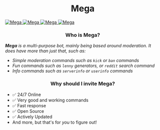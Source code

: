 <!DOCTYPE html>
<html>
  
  <body>
    <h1 style="text-align:center;">Mega</h1>
    <!--Widgets thingies-->
    <a href="https://top.gg/bot/746855438296809522">
    <img src="https://top.gg/api/widget/lib/746855438296809522.svg?noavatar=true" alt="Mega" />
</a>
    <a href="https://top.gg/bot/746855438296809522">
    <img src="https://top.gg/api/widget/upvotes/746855438296809522.svg?noavatar=true" alt="Mega"/>
      <a href="https://top.gg/bot/746855438296809522">
    <img src="https://top.gg/api/widget/status/746855438296809522.svg?noavatar=true" alt="Mega" />
</a>
      <a href="https://top.gg/bot/746855438296809522">
    <img src="https://top.gg/api/widget/owner/746855438296809522.svg?noavatar=true" alt="Mega"/>
</a>
</a>
  <!--Widgets thingies end here :D-->
  
  <h3 style="text-align:center">Who is Mega?</h3>
  <p>
  <em><b>Mega</b> is a multi-purpose bot, mainly being based around moderation. It does have more than just that, such as:
    <ul>
      <li>
        Simple moderation commands such as <code>kick</code> or <code>ban</code> commands
      </li>
      <li>
        Fun commands such as <code>lenny</code> generators, or <code>reddit</code> search command
      </li>
      <li>
        Info commands such as <code>serverinfo</code> or <code>userinfo</code> commands
      </li>
    </ul></em>
  </p>
  <h3 style="text-align:center;">Why should I invite Mega?</h3>
  <ul>
  	<li>
      ✅ 24/7 Online
  	</li>
  	<li>
    ✅ Very good and working commands
  	</li>
  	<li>
    ✅ Fast response
  	</li>
  	<li>
     ✅ Open Source
  	</li>
  	<li>
     ✅ Actively Updated
  	</li>
  	<li>
      And more, but that's for <em>you</em> to figure out!
  	</li>
  </ul>
  </body>
  
 </html>
